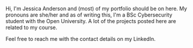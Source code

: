 Hi, I'm Jessica Anderson and (most) of my portfolio should be on here.
My pronouns are she/her and as of writing this, I'm a BSc Cybersecurity student with the Open University.
A lot of the projects posted here are related to my course.

Feel free to reach me with the contact details on my LinkedIn.
